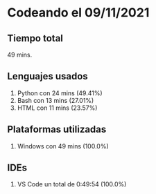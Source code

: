 # Codeando el 09/11/2021

## Tiempo total
49 mins.

## Lenguajes usados
1. Python con 24 mins (49.41%)
1. Bash con 13 mins (27.01%)
1. HTML con 11 mins (23.57%)

## Plataformas utilizadas
1. Windows con 49 mins (100.0%)

## IDEs
1. VS Code un total de 0:49:54 (100.0%)
